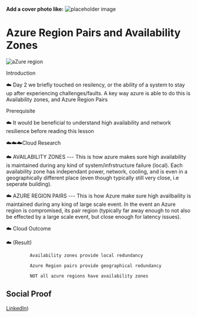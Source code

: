 **Add a cover photo like:**
![placeholder image](https://via.placeholder.com/1200x600)

# Azure Region Pairs and Availability Zones

![aZure region](https://user-images.githubusercontent.com/102994059/193945388-da274f74-8b3d-446a-8a6a-63b0dbff318e.png)

 Introduction

☁️ Day 2 we briefly touched on resilency, or the ability of a system to stay up after experiencing challenges/faults. A key way azure is able to do this is Availability zones, and Azure Region Pairs

 Prerequisite

☁️ It would be beneficial to understand high availability and network resilience before reading this lesson



 ☁️☁️☁️Cloud Research

☁️ AVAILABILITY ZONES --- This is how azure makes sure high availability is maintained during any kind of system/infrstructure failure (local). Each availability zone has independant power, network, cooling, and is even in a geographically different place (even though typically still very close, i.e seperate building). 

☁️ AZURE REGION PAIRS --- This is how Azure make sure high availbaility is maintained during any king of large scale event. In the event an Azure region is compromised, its pair region (typically far away enough to not also be effected by a large scale event, but close enough for latency issues). 


 ☁️ Cloud Outcome

☁️ (Result) 
             
             Availability zones provide local redundancy
             
             Azure Region pairs provide geographical redundancy 
            
             NOT all azure regions have availability zones


## Social Proof

 [LinkedIn](https://www.linkedin.com/posts/andrew-leddy_100daysofcloud-activity-6983202048485769217-vV86?utm_source=share&utm_medium=member_desktop))
